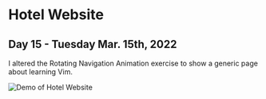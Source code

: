 # Hotel Website
## Day 15 - Tuesday Mar. 15th, 2022
I altered the Rotating Navigation Animation exercise to show a generic page about learning Vim.

![Demo of Hotel Website](demo.gif)